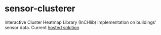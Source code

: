 # sensor-clusterer
Interactive Cluster Heatmap Library (InCHlib) implementation on buildings' sensor data.
Current [hosted solution](ec2-13-229-153-29.ap-southeast-1.compute.amazonaws.com/clusteredBDG.html)

